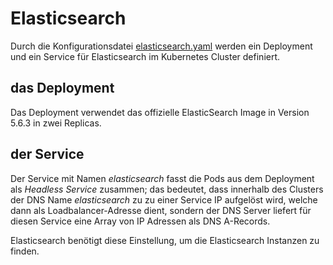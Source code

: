 # Elasticsearch

Durch die Konfigurationsdatei [elasticsearch.yaml](elasticsearch.yaml) werden ein Deployment und ein Service für Elasticsearch im Kubernetes Cluster definiert.

## das Deployment

Das Deployment verwendet das offizielle ElasticSearch Image in Version 5.6.3 in zwei Replicas.
 
## der Service

Der Service mit Namen _elasticsearch_ fasst die Pods aus dem Deployment als _Headless Service_ zusammen; das bedeutet, dass innerhalb des Clusters der DNS Name _elasticsearch_ zu zu einer Service IP aufgelöst wird, welche dann als Loadbalancer-Adresse dient, sondern der DNS Server liefert für diesen Service eine Array von IP Adressen als  DNS A-Records.

Elasticsearch benötigt diese Einstellung, um die Elasticsearch Instanzen zu finden.
